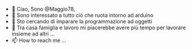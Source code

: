 - 👋 Ciao, Sono @Maggio78, 
- 👀 Sono interessato a tutto ciò che ruota intorno ad arduino
- 🌱 Sto cercando di imparare la programmazione ad oggetti
- 💞️ Tra casa famiglia e lavoro mi piacerebbe avere più tempo per lavorare insieme ad altri  ...
- 📫 How to reach me ...

<!---
Maggio78/Maggio78 is a ✨ special ✨ repository because its `README.md` (this file) appears on your GitHub profile.
You can click the Preview link to take a look at your changes.
--->
